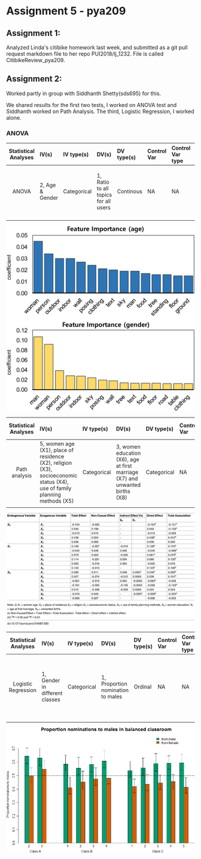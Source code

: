 # Assignment 5 - pya209

## Assignment 1:
Analyzed Linda's citibike homework last week, and submitted as a git pull request markdown file to her repo PUI2018/lj_1232. 
File is called CitibikeReview_pya209.

## Assignment 2:
Worked partly in group with Siddhanth Shetty(sds695) for this. 

We shared results for the first two tests, I worked on ANOVA test and Siddhanth worked on Path Analysis. The third, Logistic Regression, I worked alone.

### ANOVA 

| **Statistical Analyses**	|  **IV(s)**  |  **IV type(s)** |  **DV(s)**  |  **DV type(s)**  |  **Control Var** | **Control Var type**  | **Question to be answered** | **_H0_** | **alpha** | **link to paper**| 
|:----------:|:----------|:------------|:-------------|:-------------|:------------|:------------- |:------------------|:----:|:-------:|:-------|
ANOVA	| 2, Age & Gender | Categorical | 1, Ratio to all topics for all users  | Continous | NA | 	NA | Are the differences in ratios between age and gender groups different ? | 1. Ratio(teens) = Ratio(adults) 2. Ratio(male) = Ratio(female) | 0.05 |[Is a picture really worth a thousand words?](https://journals.plos.org/plosone/article?id=10.1371/journal.pone.0204938#sec011) |
  |||||||||


![Alt text](ANOVA.png)


| **Statistical Analyses**	|  **IV(s)**  |  **IV type(s)** |  **DV(s)**  |  **DV type(s)**  |  **Control Var** | **Control Var type**  | **Question to be answered** | **_H0_** | **alpha** | **link to paper**| 
|:----------:|:----------|:------------|:-------------|:-------------|:------------|:------------- |:------------------|:----:|:-------:|:-------|
Path analysis	| 5, women age (X1), place of residence (X2), religion (X3), socioeconomic status (X4), use of family planning methods (X5) | Categorical | 3,  women education (X6), age at first marriage (X7) and unwanted births (X8)  | Categorical | NA | 	NA | Which of the independent variables affected number of unwanted births? | The independent variables do not significantly affect the number of unwanted births. | 0.05,0.01 |[Correlates of Unwanted Births in Bangladesh: A Study through Path Analysis?](https://journals.plos.org/plosone/article?id=10.1371/journal.pone.0164007) |
  |||||||||

![Alt text](Pathanalysis.png)


| **Statistical Analyses**	|  **IV(s)**  |  **IV type(s)** |  **DV(s)**  |  **DV type(s)**  |  **Control Var** | **Control Var type**  | **Question to be answered** | **_H0_** | **alpha** | **link to paper**| 
|:----------:|:----------|:------------|:-------------|:-------------|:------------|:------------- |:------------------|:----:|:-------:|:-------|
Logistic Regression	| 1,  Gender in different classes | Categorical | 1,  Proportion nomination to males  | Ordinal | NA | 	NA | Do males nominate males more for class performance? | Proportion of nominations to males(nominated by male) <= Proportion of nominations to males(nominated by females) | 0.05 |[Males Under-Estimate Academic Performance of Their Female Peers in Undergraduate Biology Classrooms](https://journals.plos.org/plosone/article?id=10.1371/journal.pone.0148405) |
  |||||||||
  
  ![Alt text](Logisticregression.png)
